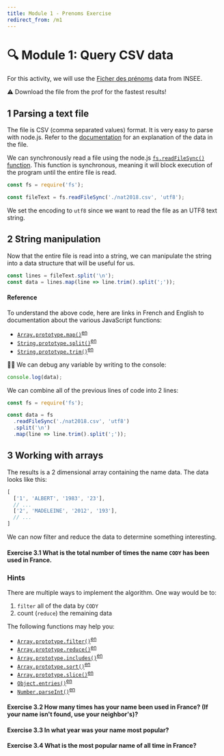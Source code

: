 ```yaml
---
title: Module 1 - Prenoms Exercise
redirect_from: /m1
---
```

# 🔍 Module 1: Query CSV data

For this activity, we will use the [Ficher des prénoms](https://www.insee.fr/fr/statistiques/2540004) data from INSEE.

⚠️ Download the file from the prof for the fastest results!

## 1 Parsing a text file

The file is CSV (comma separated values) format. It is very easy to parse with node.js.
Refer to the [documentation](https://www.insee.fr/fr/statistiques/2540004#documentation) for an explanation of the data in the file.

We can synchronously read a file using the node.js [`fs.readFileSync()` function](https://nodejs.org/docs/latest-v10.x/api/fs.html#fs_fs_readfilesync_path_options). This function is synchronous, meaning it will block execution of the program until the entire file is read.

```javascript
const fs = require('fs');

const fileText = fs.readFileSync('./nat2018.csv', 'utf8');
```

We set the encoding to `utf8` since we want to read the file as an UTF8 text string.

## 2 String manipulation

Now that the entire file is read into a string, we can manipulate the string into a data structure that will be useful for us.

```javascript
const lines = fileText.split('\n');
const data = lines.map(line => line.trim().split(';'));
```

#### Reference

To understand the above code, here are links in French and English to documentation about the various JavaScript functions:
* [`Array.prototype.map()`](https://developer.mozilla.org/fr/docs/Web/JavaScript/Reference/Objets_globaux/Array/map)<sup>[en](https://developer.mozilla.org/en-US/docs/Web/JavaScript/Reference/Global_Objects/Array/map)</sup>
* [`String.prototype.split()`](https://developer.mozilla.org/fr/docs/Web/JavaScript/Reference/Objets_globaux/String/split)<sup>[en](https://developer.mozilla.org/en-US/docs/Web/JavaScript/Reference/Global_Objects/String/split)</sup>
* [`String.prototype.trim()`](https://developer.mozilla.org/fr/docs/Web/JavaScript/Reference/Objets_globaux/String/Trim)<sup>[en](https://developer.mozilla.org/en-US/docs/Web/JavaScript/Reference/Global_Objects/String/Trim)</sup>

🚫🐛 We can debug any variable by writing to the console:
```javascript
console.log(data);
```

We can combine all of the previous lines of code into 2 lines:
```javascript
const fs = require('fs');

const data = fs
  .readFileSync('./nat2018.csv', 'utf8')
  .split('\n')
  .map(line => line.trim().split(';'));
```

## 3 Working with arrays 

The results is a 2 dimensional array containing the name data. The data looks like this:

```javascript
[
  ['1', 'ALBERT', '1983', '23'],
  // ...
  ['2', 'MADELEINE', '2012', '193'],
  // ...
]
```

We can now filter and reduce the data to determine something interesting.

#### Exercise 3.1 What is the total number of times the name `CODY` has been used in France.

### Hints

There are multiple ways to implement the algorithm. One way would be to:
1. `filter` all of the data by `CODY`
1. count (`reduce`) the remaining data

The following functions may help you:

* [`Array.prototype.filter()`](https://developer.mozilla.org/fr/docs/Web/JavaScript/Reference/Objets_globaux/Array/filter)<sup>[en](https://developer.mozilla.org/en-US/docs/Web/JavaScript/Reference/Global_Objects/Array/filter)</sup>
* [`Array.prototype.reduce()`](https://developer.mozilla.org/fr/docs/Web/JavaScript/Reference/Objets_globaux/Array/reduce)<sup>[en](https://developer.mozilla.org/en-US/docs/Web/JavaScript/Reference/Global_Objects/Array/reduce)</sup>
* [`Array.prototype.includes()`](https://developer.mozilla.org/fr/docs/Web/JavaScript/Reference/Objets_globaux/Array/includes)<sup>[en](https://developer.mozilla.org/en-US/docs/Web/JavaScript/Reference/Global_Objects/Array/includes)</sup>
* [`Array.prototype.sort()`](https://developer.mozilla.org/fr/docs/Web/JavaScript/Reference/Objets_globaux/Array/sort)<sup>[en](https://developer.mozilla.org/en-US/docs/Web/JavaScript/Reference/Global_Objects/Array/sort)</sup>
* [`Array.prototype.slice()`](https://developer.mozilla.org/fr/docs/Web/JavaScript/Reference/Objets_globaux/Array/slice)<sup>[en](https://developer.mozilla.org/en-US/docs/Web/JavaScript/Reference/Global_Objects/Array/slice)</sup>
* [`Object.entries()`](https://developer.mozilla.org/fr/docs/Web/JavaScript/Reference/Objets_globaux/Object/entries)<sup>[en](https://developer.mozilla.org/en-US/docs/Web/JavaScript/Reference/Global_Objects/Object/entries)</sup>
* [`Number.parseInt()`](https://developer.mozilla.org/fr/docs/Web/JavaScript/Reference/Objets_globaux/Number/parseInt)<sup>[en](https://developer.mozilla.org/en-US/docs/Web/JavaScript/Reference/Global_Objects/Number/parseInt)</sup>

#### Exercise 3.2 How many times has your name been used in France? (If your name isn't found, use your neighbor's)?

#### Exercise 3.3 In what year was your name most popular?

#### Exercise 3.4 What is the most popular name of all time in France?
